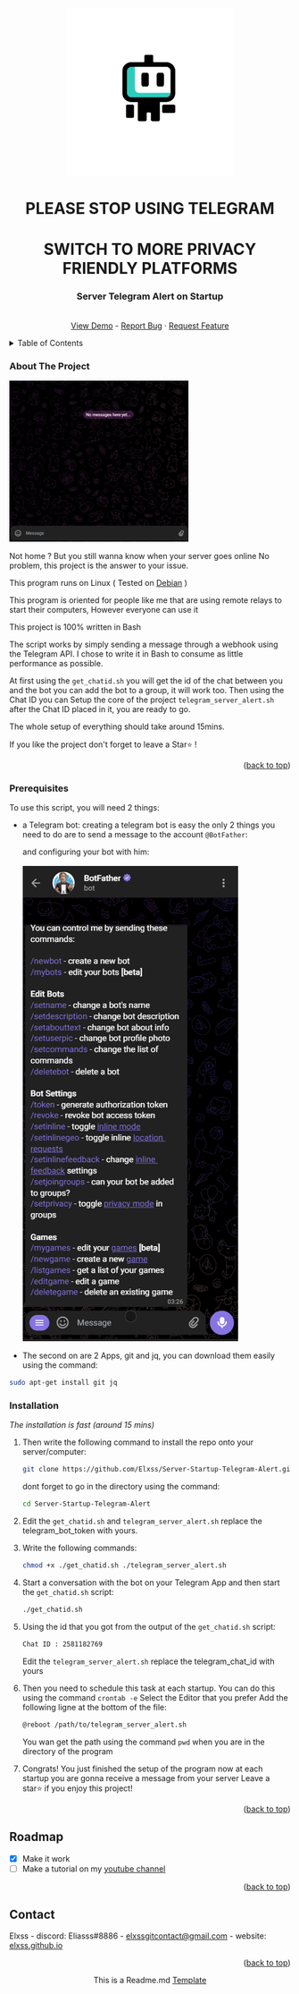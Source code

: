 <a name="readme-top"></a>

<!-- PROJECT LOGO -->
<br />
<div align="center">
  <a href="https://github.com/Elxss/Server-Startup-Telegram-Alert">
    <img src="https://raw.githubusercontent.com/Elxss/Elxss.github.io/main/src/img/logo.png" alt="Logo" width="300" height="300">
  </a>
  <h1 align="center">PLEASE STOP USING TELEGRAM</h1>
  <h1 align="center">SWITCH TO MORE PRIVACY FRIENDLY PLATFORMS</h1>
  <h3 align="center">Server Telegram Alert on Startup</h3>

  <p align="center">
    <br />
    <a href="https://github.com/Elxss/Server-Startup-Telegram-Alert/blob/main/img/demo.png">View Demo</a>
    -
    <a href="https://github.com/Elxss/Server-Startup-Telegram-Alert/issues">Report Bug</a>
    ·
    <a href="https://github.com/Elxss/Server-Startup-Telegram-Alert/issues">Request Feature</a>
  </p>
</div>

<!-- TABLE OF CONTENTS -->
<details>
  <summary>Table of Contents</summary>
  <ol>
    <li><a href="#About The Project">About The Project</a></li>
    </li>
    <li><a href="#Installation">Installation</a></li>
    </li>
    <li><a href="#roadmap">Roadmap</a></li>
    <li><a href="#contact">Contact</a></li>
  </ol>
</details>

### About The Project

<img src="https://raw.githubusercontent.com/Elxss/Server-Startup-Telegram-Alert/main/img/demo.gif" alt="Demo" width="321" height="288">

Not home ? But you still wanna know when your server goes online
No problem, this project is the answer to your issue.

This program runs on Linux ( Tested on [Debian](https://www.debian.org/) )

This program is oriented for people like me that are using
remote relays to start their computers, However everyone can use it

This project is 100% written in Bash

The script works by simply sending a message through a webhook using the Telegram API.
I chose to write it in Bash to consume as little performance as possible.

At first using the ```get_chatid.sh``` you will get the id of the chat between you and the bot
you can add the bot to a group, it will work too.
Then using the Chat ID you can Setup the core of the project ```telegram_server_alert.sh```
after the Chat ID placed in it, you are ready to go.

The whole setup of everything should take around 15mins.

If you like the project don't forget to leave a Star⭐ !

<p align="right">(<a href="#readme-top">back to top</a>)</p>



<!-- GETTING STARTED
## Getting Started

This is an example of how you may give instructions on setting up your project locally.
To get a local copy up and running follow these simple example steps. -->


### Prerequisites

To use this script, you will need 2 things:
* a Telegram bot:
  creating a telegram bot is easy the only 2 things you need to do are to send a message to the account ```@BotFather```:
  <br/>

  and configuring your bot with him:
  <br/>
  <br/>
    <img src="https://raw.githubusercontent.com/Elxss/Server-Startup-Telegram-Alert/main/img/setup.gif" alt="Bot Setup">

* The second on are 2 Apps, git and jq, you can download them easily using the command:
```sh
sudo apt-get install git jq 
```

### Installation

_The installation is fast (around 15 mins)_

1. Then write the following command to install the repo onto your server/computer:
    ```sh
    git clone https://github.com/Elxss/Server-Startup-Telegram-Alert.git
    ```
    dont forget to go in the directory using the command:
    ```sh
    cd Server-Startup-Telegram-Alert
    ```
    
2. Edit the ```get_chatid.sh``` and ```telegram_server_alert.sh``` replace the telegram_bot_token with yours.

4. Write the following commands:
    ```sh
    chmod +x ./get_chatid.sh ./telegram_server_alert.sh
    ```
   
4. Start a conversation with the bot on your Telegram App and then start the ```get_chatid.sh``` script:
    ```sh
    ./get_chatid.sh
    ```
    
5. Using the id that you got from the output of the ```get_chatid.sh``` script:
    ```sh
    Chat ID : 2581182769
    ```
    Edit the ```telegram_server_alert.sh``` replace the telegram_chat_id with yours
    
6. Then you need to schedule this task at each startup.
   You can do this using the command ```crontab -e```
   Select the Editor that you prefer
   Add the following ligne at the bottom of the file:
   ```sh
   @reboot /path/to/telegram_server_alert.sh
   ```
   You wan get the path using the command ```pwd``` when you are in the directory of the program
   
7. Congrats! You just finished the setup of the program now at each startup you are gonna receive a message from your server
   Leave a star⭐ if you enjoy this project!

<p align="right">(<a href="#readme-top">back to top</a>)</p>

<!-- ROADMAP -->
## Roadmap

- [x] Make it work
- [ ] Make a tutorial on my [youtube channel](https://www.youtube.com/@Elxss)

<p align="right">(<a href="#readme-top">back to top</a>)</p>

<!-- CONTACT -->
## Contact

Elxss - discord: Eliasss#8886 - elxssgitcontact@gmail.com - website: [elxss.github.io](https://elxss.github.io/)

<p align="right">(<a href="#readme-top">back to top</a>)</p>

<p align="center">This is a Readme.md <a href="https://github.com/othneildrew/Best-README-Template/blob/master/README.md">Template</a></p>
